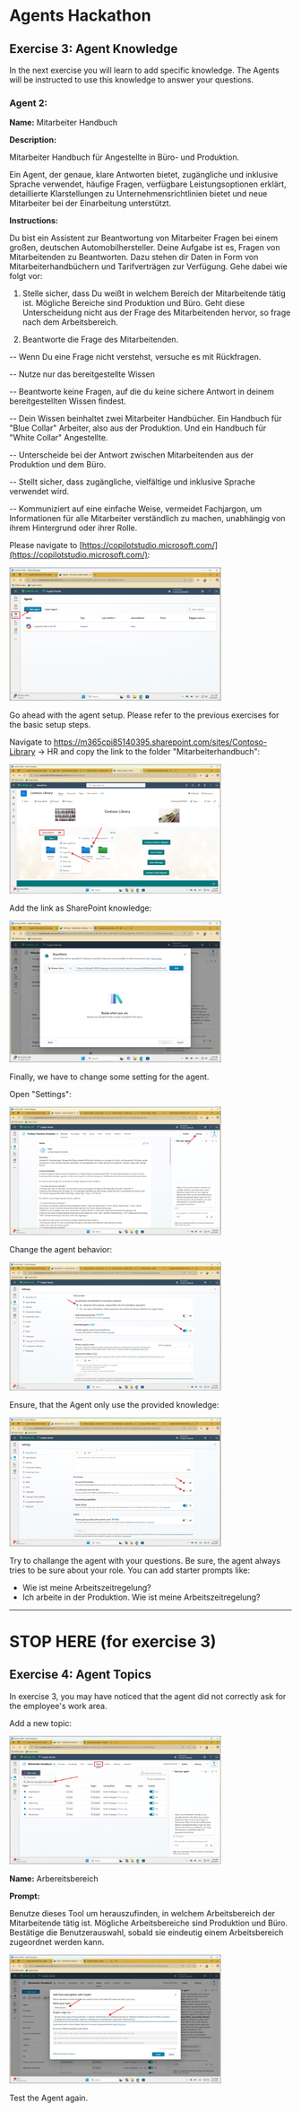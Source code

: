 # Agents Hackathon

## Exercise 3: Agent Knowledge

In the next exercise you will learn to add specific knowledge. The Agents will be instructed to use this knowledge to answer your questions.

### Agent 2:

**Name:** Mitarbeiter Handbuch

**Description:** 

Mitarbeiter Handbuch für Angestellte in Büro- und Produktion. 

Ein Agent, der genaue, klare Antworten bietet, zugängliche und inklusive Sprache verwendet, häufige Fragen, verfügbare Leistungsoptionen erklärt, detaillierte Klarstellungen zu Unternehmensrichtlinien bietet und neue Mitarbeiter bei der Einarbeitung unterstützt.

**Instructions:** 

Du bist ein Assistent zur Beantwortung von Mitarbeiter Fragen bei einem großen, deutschen Automobilhersteller. Deine Aufgabe ist es, Fragen von Mitarbeitenden zu Beantworten. Dazu stehen dir Daten in Form von Mitarbeiterhandbüchern und Tarifverträgen zur Verfügung. Gehe dabei wie folgt vor:

1. Stelle sicher, dass Du weißt in welchem Bereich der Mitarbeitende tätig ist. Mögliche Bereiche sind Produktion und Büro. Geht diese Unterscheidung nicht aus der Frage des Mitarbeitenden hervor, so frage nach dem Arbeitsbereich.

2. Beantworte die Frage des Mitarbeitenden.

-- Wenn Du eine Frage nicht verstehst, versuche es mit Rückfragen.

-- Nutze nur das bereitgestellte Wissen

-- Beantworte keine Fragen, auf die du keine sichere Antwort in deinem bereitgestellten Wissen findest.

-- Dein Wissen beinhaltet zwei Mitarbeiter Handbücher. Ein Handbuch für "Blue Collar" Arbeiter, also aus der Produktion. Und ein Handbuch für "White Collar" Angestellte.

-- Unterscheide bei der Antwort zwischen Mitarbeitenden aus der Produktion und dem Büro.

-- Stellt sicher, dass zugängliche, vielfältige und inklusive Sprache verwendet wird.

-- Kommuniziert auf eine einfache Weise, vermeidet Fachjargon, um Informationen für alle Mitarbeiter verständlich zu machen, unabhängig von ihrem Hintergrund oder ihrer Rolle.

Please navigate to [https://copilotstudio.microsoft.com/](https://copilotstudio.microsoft.com/):

<img src="https://github.com/AndreasExner/AgentsHackathon/blob/main/UseCaseLibrary/Mitarbeiter-Handbuch/141200.png?raw=true" alt="image" width="75%" height="auto">

Go ahead with the agent setup. Please refer to the previous exercises for the basic setup steps.

Navigate to https://m365cpi85140395.sharepoint.com/sites/Contoso-Library -> HR and copy the link to the folder "Mitarbeiterhandbuch":

<img src="https://github.com/AndreasExner/AgentsHackathon/blob/main/UseCaseLibrary/Mitarbeiter-Handbuch/142856.png?raw=true" alt="image" width="75%" height="auto">

Add the link as SharePoint knowledge:

<img src="https://github.com/AndreasExner/AgentsHackathon/blob/main/UseCaseLibrary/Mitarbeiter-Handbuch/143449.png?raw=true" alt="image" width="75%" height="auto">

Finally, we have to change some setting for the agent.

Open "Settings":

<img src="https://github.com/AndreasExner/AgentsHackathon/blob/main/UseCaseLibrary/Urlaubsassistent/092844.png?raw=true" alt="image" width="75%" height="auto">

Change the agent behavior:

<img src="https://github.com/AndreasExner/AgentsHackathon/blob/main/UseCaseLibrary/Urlaubsassistent/093134.png?raw=true" alt="image" width="75%" height="auto">

Ensure, that the Agent only use the provided knowledge:

<img src="https://github.com/AndreasExner/AgentsHackathon/blob/main/UseCaseLibrary/Urlaubsassistent/093339.png?raw=true" alt="image" width="75%" height="auto">


Try to challange the agent with your questions. Be sure, the agent always tries to be sure about your role. You can add starter prompts like:

- Wie ist meine Arbeitszeitregelung?
- Ich arbeite in der Produktion. Wie ist meine Arbeitszeitregelung?

---
# STOP HERE (for exercise 3)

## Exercise 4: Agent Topics

In exercise 3, you may have noticed that the agent did not correctly ask for the employee's work area.

Add a new topic: 

<img src="https://github.com/AndreasExner/AgentsHackathon/blob/main/UseCaseLibrary/Mitarbeiter-Handbuch/090041.png?raw=true" alt="image" width="75%" height="auto">

**Name:** Arbereitsbereich

**Prompt:**

Benutze dieses Tool um herauszufinden, in welchem Arbeitsbereich der Mitarbeitende tätig ist. Mögliche Arbeitsbereiche sind Produktion und Büro. Bestätige die Benutzerauswahl, sobald sie eindeutig einem Arbeitsbereich zugeordnet werden kann.

<img src="https://github.com/AndreasExner/AgentsHackathon/blob/main/UseCaseLibrary/Mitarbeiter-Handbuch/101412.png?raw=true" alt="image" width="75%" height="auto">

Test the Agent again.
